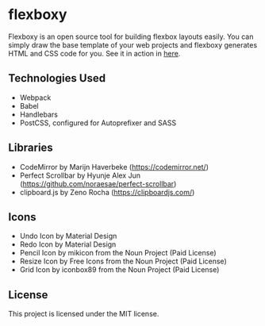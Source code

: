 # flexboxy
Flexboxy is an open source tool for building flexbox layouts easily. You can simply draw the base template of your web projects and flexboxy generates HTML and CSS code for you. See it in action in [here](http://flexboxy.com/).

## Technologies Used
- Webpack
- Babel
- Handlebars
- PostCSS, configured for Autoprefixer and SASS

## Libraries
- CodeMirror by Marijn Haverbeke (https://codemirror.net/)
- Perfect Scrollbar by Hyunje Alex Jun (https://github.com/noraesae/perfect-scrollbar)
- clipboard.js by Zeno Rocha (https://clipboardjs.com/)

## Icons
- Undo Icon by Material Design
- Redo Icon by Material Design
- Pencil Icon by mikicon from the Noun Project (Paid License)
- Resize Icon by Free Icons from the Noun Project (Paid License) 
- Grid Icon by iconbox89 from the Noun Project (Paid License)

## License
This project is licensed under the MIT license.